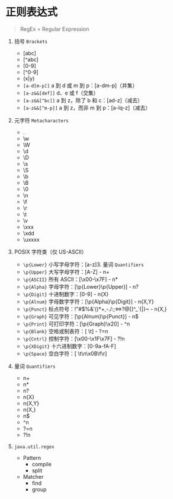 # 正则表达式

> RegEx = Regular Expression

1. 括号 `Brackets`
    - [abc]	
    - [^abc]	
    - [0-9]	
    - [^0-9]	
    - (x|y)	 
    - `[a-d[m-p]]`	a 到 d 或 m 到 p：[a-dm-p]（并集）
    - `[a-z&&[def]]`	d、e 或 f（交集）
    - `[a-z&&[^bc]]`	a 到 z，除了 b 和 c：[ad-z]（减去）
    - `[a-z&&[^m-p]]`	a 到 z，而非 m 到 p：[a-lq-z]（减去）           
    
2. 元字符 `Metacharacters`    
    - .	
    - \w	
    - \W	
    - \d
    - \D
    - \s
    - \S
    - \b
    - \B
    - \0
    - \n
    - \f
    - \r
    - \t
    - \v
    - \xxx
    - \xdd
    - \uxxxx

3. POSIX 字符类（仅 US-ASCII）    
    - `\p{Lower}`	小写字母字符：[a-z]3. 量词 `Quantifiers`    
    - `\p{Upper}`	大写字母字符：[A-Z]    - n+	
    - `\p{ASCII}`	所有 ASCII：[\x00-\x7F]    - n*	
    - `\p{Alpha}`	字母字符：[\p{Lower}\p{Upper}]    - n?	
    - `\p{Digit}`	十进制数字：[0-9]    - n{X}	
    - `\p{Alnum}`	字母数字字符：[\p{Alpha}\p{Digit}]    - n{X,Y}	
    - `\p{Punct}`	标点符号：!"#$%&'()*+,-./:;<=>?@[\]^_`{|}~    - n{X,}	
    - `\p{Graph}`	可见字符：[\p{Alnum}\p{Punct}]    - n$	
    - `\p{Print}`	可打印字符：[\p{Graph}\x20]    - ^n	
    - `\p{Blank}`	空格或制表符：[ \t]    - ?=n	
    - `\p{Cntrl}`	控制字符：[\x00-\x1F\x7F]    - ?!n	
    - `\p{XDigit}`	十六进制数字：[0-9a-fA-F]    
    - `\p{Space}`	空白字符：[ \t\n\x0B\f\r]

4. 量词 `Quantifiers`    
    - n+	
    - n*	
    - n?	
    - n{X}	
    - n{X,Y}	
    - n{X,}	
    - n$	
    - ^n	
    - ?=n	
    - ?!n	
    
5. `java.util.regex`

    - Pattern
        - compile
        - split
    - Matcher
        - find
        - group                    
    
    
    